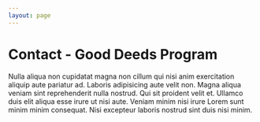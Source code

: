 ```yaml
---
layout: page
---
```

# Contact - Good Deeds Program

Nulla aliqua non cupidatat magna non cillum qui nisi anim exercitation aliquip aute pariatur ad. Laboris adipisicing aute velit non. Magna aliqua veniam sint reprehenderit nulla nostrud. Qui sit proident velit et. Ullamco duis elit aliqua esse irure ut nisi aute. Veniam minim nisi irure Lorem sunt minim minim consequat. Nisi excepteur laboris nostrud sint duis nisi minim.